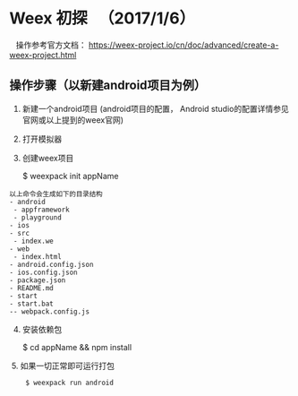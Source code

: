 # Weex 初探   （2017/1/6）
    操作参考官方文档： https://weex-project.io/cn/doc/advanced/create-a-weex-project.html
    
## 操作步骤（以新建android项目为例）
  1. 新建一个android项目 (android项目的配置， Android studio的配置详情参见官网或以上提到的weex官网)
  2. 打开模拟器
  3. 创建weex项目
        
        $ weexpack init appName
        
    以上命令会生成如下的目录结构
    - android
     - appframework
     - playground
    - ios
    - src
     - index.we
    - web
     - index.html
    - android.config.json
    - ios.config.json
    - package.json
    - README.md
    - start
    - start.bat
    -- webpack.config.js
    
  4. 安装依赖包
  
        $ cd appName && npm install
        
  5. 如果一切正常即可运行打包
        
        $ weexpack run android
        

    
